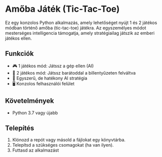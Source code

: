 # Amőba Játék (Tic-Tac-Toe)

Ez egy konzolos Python alkalmazás, amely lehetőséget nyújt 1 és 2 játékos módban történő amőba (tic-tac-toe) játékra. Az egyszemélyes módot mesterséges intelligencia támogatja, amely stratégiailag játszik az emberi játékos ellen.

## Funkciók

- 🎮 1 játékos mód: Játssz a gép ellen (AI)
- 👥 2 játékos mód: Játssz barátoddal a billentyűzeten felváltva
- 🧠 Egyszerű, de hatékony AI stratégia
- 🖥️ Konzolos felhasználói felület

## Követelmények

- Python 3.7 vagy újabb

## Telepítés

1. Klónozd a repót vagy másold a fájlokat egy könyvtárba.
2. Telepítsd a szükséges csomagokat (ha van ilyen).
3. Futtasd az alkalmazást
